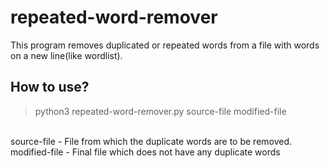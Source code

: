 # repeated-word-remover

This program removes duplicated or repeated words from a file with words on a new line(like wordlist).

## How to use?

<blockquote>python3 repeated-word-remover.py source-file modified-file</blockquote>
<br>
source-file - File from which the duplicate words are to be removed.<br>
modified-file - Final file which does not have any duplicate words
